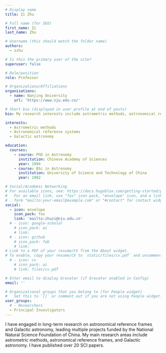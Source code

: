 ```yaml
---
# Display name
title: Zi Zhu 

# Full name (for SEO)
first_name: Zi
last_name: Zhu

# Username (this should match the folder name)
authors:
  - zzhu

# Is this the primary user of the site?
superuser: false

# Role/position
role: Professor

# Organizations/Affiliations
organizations:
  - name: Nanjing University
    url: 'https://www.nju.edu.cn/'

# Short bio (displayed in user profile at end of posts)
bio: My research interests include astrometric methods, astronomical reference frames, and Galactic astronomy.

interests:
  - Astrometric methods
  - Astronomical reference systems
  - Galactic astronomy

education:
  courses:
    - course: PhD in Astronomy 
      institution: Chinese Academy of Sciences
      year: 1994
    - course: BSc in Astronomy 
      institution: University of Science and Technology of China 
      year: 1982

# Social/Academic Networking
# For available icons, see: https://docs.hugoblox.com/getting-started/page-builder/#icons
#   For an email link, use "fas" icon pack, "envelope" icon, and a link in the
#   form "mailto:your-email@example.com" or "#contact" for contact widget.
social:
  - icon: envelope
    icon_pack: fas
    link: 'mailto:zhuzi@nju.edu.cn'
  # - icon: google-scholar
    # icon_pack: ai
    # link: 
  # - icon: github
    # icon_pack: fab
    # link: 
# Link to a PDF of your resume/CV from the About widget.
# To enable, copy your resume/CV to `static/files/cv.pdf` and uncomment the lines below.
  # - icon: cv
    # icon_pack: ai
    # link: files/cv.pdf

# Enter email to display Gravatar (if Gravatar enabled in Config)
email: ''

# Organizational groups that you belong to (for People widget)
#   Set this to `[]` or comment out if you are not using People widget.
user_groups:
  # - Researchers
  - Principal Investigators
---
```


I have engaged in long-term research on astronomical reference frames and Galactic astronomy, leading multiple projects funded by the National Natural Science Foundation of China. My main research areas include astrometric methods, astronomical reference frames, and Galactic astronomy. I have published over 20 SCI papers.
